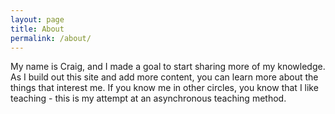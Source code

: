 ```yaml
---
layout: page
title: About
permalink: /about/
---
```


My name is Craig, and I made a goal to start sharing more of my knowledge. As I build out this site and add more content, you can learn more about the things that interest me. If you know me in other circles, you know that I like teaching - this is my attempt at an asynchronous teaching method.